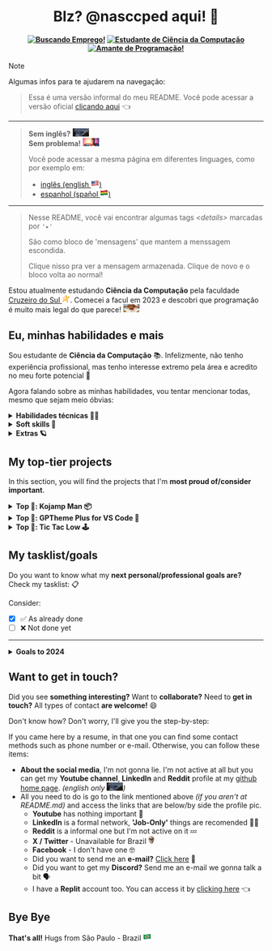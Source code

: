 <!-- título e ------------------------------------------------------>
<h1 align="center">Blz? @nasccped aqui! 👋</h1>

<!-- algumas badges centralizadas -->
<h4 align="center">

[![Buscando Emprego!][loking-for-a-job-badge]](#)
[![Estudante de Ciência da Computação][student-badge]](#)
[![Amante de Programação!][prog-lov-badge]](#)

</h4>

<!-- algumas dicas -->
> [!NOTE]
>
> Algumas infos para te ajudarem na navegação:
>
> > Essa é uma versão informal do meu README. Você pode acessar a
> > versão oficial [clicando aqui][frm-readme-ptbr-link] 👈
>
> ---
>
> > **Sem inglês?** <img src="./assets/random-no_something_meme.jpg" style="height: 1rem; width: 2rem" alt="sem inglês?"><br>
> > **Sem problema!** <img src="./assets/random-theres_a_starman.png" style="height: 1rem; width: 2rem" alt="não se preocupe, rapaz">
> >
> > Você pode acessar a mesma página em diferentes linguages, como
> > por exemplo em:
> > - [inglês (english <img src="./assets/flag-usa.png" style="height: 1rem" alt="bandeira dos EUA">)][inf-readme-en-link]
> > - [espanhol (spañol <img src="./assets/flag-bolivia.png" style="height: 1rem" alt="bandeira da Bolivia">)][inf-readme-es-link]
>
> ---
>
> > Nesse README, você vai encontrar algumas tags _&lt;details&gt;_
> > marcadas por `'▸'`
> >
> > São como bloco de 'mensagens' que mantem a menssagem escondida.
> >
> > Clique nisso pra ver a mensagem armazenada. Clique de novo e o
> > bloco volta ao normal!


<!-- texto de descrição -------------------------------------------->
Estou atualmente estudando **Ciência da Computação** pela faculdade
[Cruzeiro do Sul <img
src="./assets/logo-cruzeiro_do_sul.png"
style="height: 1rem"
alt="logo Cruzeiro do Sul">][cruzeiro-do-sul-link]. Comecei a facul
em 2023 e descobri que programação é muito mais legal do que parece!
<img src="./assets/random-surprised_guy.jpg"
style="height: 1rem; width: 2rem"
alt="carinha surpreso">



<!-- auto explicativo ---------------------------------------------->
Eu, minhas habilidades e mais
-----------------------------

Sou estudante de **Ciência da Computação** 📚. Infelizmente, não tenho
experiência profissional, mas tenho interesse extremo pela área e
acredito no meu forte potencial 🔭

Agora falando sobre as minhas habilidades, vou tentar mencionar
todas, mesmo que sejam meio óbvias:

<details>

<summary><strong>Habilidades técnicas 👷‍♂️</strong></summary><br>

- **Práticas de algoritmos:** aprendendo programação, obviamente
aprendi também como estruturar um algoritmo, seus procedimentos,
performance e _'embelezamento'_ do mesmo 🔁
- **Estrutura de dados:** aprendi como criar, usar e manipular
diferentes tipos de dado, _primitivos_ (chars, numéricos),
_complexos_ (arrays, listas, listas ligadas, pilhas) e ainda estou
_aprendendo outros_ (árvore binária, árvore de busca binária,
etc) 🧑‍🔬
- **Conceito de low-level:** na faculdade, pude aprender um monte de
conceitos aplicados a [linguagem C][c-lang-link], como ponteiros &
referências, alocação de memória ( <img src="./assets/random-skull.png"
style="height: 1rem" alt="dude"> 👈 eu), arquivos C e arquivos Header
- **Banco de dados:** banco de dados relacional foi aprendido também
([MySQL 🐬 only][mysql-link]), seus conceitos e uso
- **Paradigma POO:** programação orientada a objeto e seus conceitos
(classes, objetos, métodos, atributos, herança, abstração, etc.)
foram aprendidos 🐕 (usando o [Java][java-link] 🗿 mas funciona em
qualquer linguagem de classes xD)
- **Desenvolvimento web e integração de server:** aprendi um bocado
sobre HTML, CSS E JavaScript padrão. Não sou um grande fan desses
caras mas tenho boa noção de como operar com eles 🌐. Além disso,
aprendi também como integrar páginas web com servidor usando MySQL
PHP e Apacha, XAMPP, WampServer ou seja lá o que você prefere chamar
(☝️ esse cara não curte web mas pretende aprender um framework em
breve)
- **Práticas de versionamento:** versionar projetos durante o
desenvolvimento é uma das tarefas mais importantes para transformar
alguém em um bom programador. Tenho um bom entendimento sobre
versionamento 🏷️, colaboração 🫂 e similares.

</details>

<details>

<summary><strong>Soft skills 🧠</strong></summary><br>

- **Analytical/critical thinking:** skill developed almost
automatically when we study programming, also, very important to
problem solving. 🎯
- **Self-didaction & constant learning:** When it comes to
technology, all the information we need is available on the internet.
Knowing how to make the most of it is essential to becoming a
successful programmer! 🧑‍💻
- **Problem Solving:** previously mentioned, problem solving is
basically the reason the programmer exists. Little time is spent
building new things but a lot is spent repairing the old ones. 🕰️
- **Comunication:** Regardless of the area in which you work, you
will only be able to be a good professional if you are able to
create, explain and support your ideas and arguments. Knowing how to
convince others through communication proves a lot about your
potential. 🗿

</details>

<details>

<summary><strong>Extras 🪐</strong></summary><br>

Things that are not so import but I still like to mention! 🗣️

Technologies that I have already had contact with:
- Python 🐍
- C 📠
- Java ☕
- Kotlin 🏝️
- MySQL 🐬
- Scripts 📓 _(Bash & Powershell)_
- Makefiles ⚒️
- Web 🌐 _(HTML, CSS, JS)_
- Rust 🦀 _(I'm still learning)_
- PHP 🐘
- Git 🏷️

What I like? _(job related)_
- programming ⌨️ _(obviously)_
- learn new things 📚
- beat my tasks ✅
- have my potential recognized 💪
- develop really, really, **REALLY** cool things 🎁
- contribute with all people around me 🤝

What I like too? _(non job related)_
- my friends 🫂
- draws ✏️
- arts 🖼️
- some games 🕹️
- music production 🎺
- animals 🦜

Not so important but some people say that I'm **funny** and
**responsible.** They like having me around 🗿

</details>



<!-- dedicated to my personal projects ----------------------------->
My top-tier projects
--------------------

<!-- details from projects table -->
In this section, you will find the projects that I'm **most proud
of/consider important**.

<!-- kojamp man -->
<details>

<summary><strong>Top 🥇: Kojamp Man 📦</strong></summary><br>

**Kojamp Man** is a **Kotlin 🏝️** and **Java ☕** Project Manager (like
[Gradle 🐘][gradle-link]) in a _'noob'_ version. While Gradle and
[Maven 🪶][maven-link] generates a giant environment to compile, run
and debug the project, Kojamp Man just generates the basic content
(`.git/`, `src/`, `Makefile`) to develope and run your project as
an academic one or something related 🏫

The project is currently at the beggining and receiving updates time
by time. You can get more info at the
[official github repository 🔗][kojamp-man-link]

</details>

<!-- gptheme plus -->
<details>

<summary><strong>Top 🥈: GPTheme Plus for VS Code 🎨</strong></summary><br>

**GPTheme Plus for VS Code** is a VS Code colorscheme extension based
on [Chat GPT][chat-gpt-link] code view. It's not a big achievement,
but I was proud of it 🫡

A short while ago, I started using [Neovim][neovim-link] as my **IDE**
and this made me work less on this project 🙁, but you can still get
more information by accessing the
[official github repository 👥][gptheme-plus-github-link] or the
[vscode marketplace 🛒][gptheme-plus-mrktplc-link] too...

</details>

<!-- tic tac low -->
<details>

<summary><strong>Top 🥉: Tic Tac Low 🕹️</strong></summary><br>

**Tic Tac Low** is a self-challenge game proposal inspired on the
`Tic Tac Toe` _(My first solo game developed at CS school)_. Read until
the end. It Worth 🥹

At first, I wanted to develop a game, but with some restrictions:

- Make a game in _Pygame_, _Java_, _Unreal_, _..._ it's easy a lot 💤.
Dude, I'm not a _programmer_ 👶, I'm a _**PRO**-grammer_ 🗿. I want to
do this **in the hardest lang that I've learned**. _(C was choosen
<img src="./assets/random-guy_at_war.gif"
style="height: 1rem; widht: 2rem"
alt="goofy war meme">)_
- **Libs**? **Generate window**? **Dependencies**? The only
dependency here will be the **binary**. The rest will be coded 🗿
- Everything will be **visualized** and **accessed** by the terminal
window. The game **is simple**, the implementation **is hard**.
That's the deal 🗿

So... **what's the problem? 🤓**

When I started the [Kojamp Man 📦][kojamp-man-link] development, I
ended up _leaving this project aside for a while_ ~~(the difficulty
in development also contributed)~~. I don't know if I'll go back to
developing this project any time soon, but I **intend to finish it
someday!** <img src="./assets/random-theres_a_starman.png"
style="height: 1rem; width: 2rem"
alt="there's a starman">

You can go to the project repo by clicking
[here][tic-tac-low-repo-link].

</details>



<!-- personal task list -------------------------------------------->
My tasklist/goals
-----------------

Do you want to know what my **next personal/professional goals are?**
Check my tasklist: 📋


Consider:
- [X] ✅ As already done
- [ ] ❌ Not done yet

---

<details>

<summary><strong>Goals to 2024</strong></summary><br>

- [X] Upload my first official VS Code extension 🧩
- [ ] Do several updates to [Kojamp Man][kojamp-man-link] project 🪛
- [ ] Get my first job as a programmer or something related 👨‍🏭
- [ ] Start a in-depth Rust-lang learning 🦀
- [ ] Maybe, turn back to [Tic Tac Low][tic-tac-low-repo-link] development 🕹️

</details>



<!-- contact ------------------------------------------------------->
Want to get in touch?
---------------------

Did you see **something interesting?** Want to **collaborate?** Need
to **get in touch?** All types of contact **are welcome!** 😄

Don't know how? Don't worry, I'll give you the step-by-step:

If you came here by a resume, in that one you can find some contact
methods such as phone number or e-mail. Otherwise, you can follow
these items:

- **About the social media**, I'm not gonna lie. I'm not active at
all but you can get my **Youtube channel**, **LinkedIn** and
**Reddit** profile at my [github home page][github-profile-link].
_(english only <img src="./assets/random-no_something_meme.jpg"
style="height: 1rem; width: 2rem"
alt="no english?">)_
- All you need to do is go to the link mentioned above _(if you
aren't at README.md)_ and access the links that are below/by side the
profile pic.
  - **Youtube** has nothing important 🤷
  - **LinkedIn** is a formal network, **'Job-Only'** things are
  recomended 🧑‍💼
  - **Reddit** is a informal one but I'm not active on it 💤
  - **X / Twitter** - Unavailable for Brazil <img
src="./assets/random-skull.png"
style="height: 1rem"
alt="dude...">
  - **Facebook** - I don't have one 🤓
  - Did you want to send me an **e-mail?**
[Click here][send-email-template] 📩
  - Did you want to get my **Discord?** Send me an e-mail we gonna
talk a bit 🗣️
  - I have a **Replit** account too. You can access it by
[clicking here][replit-profile-link] 👈



<!-- bye bye ------------------------------------------------------->
Bye Bye
-------

**That's all!** Hugs from São Paulo - Brazil
<img src="./assets/flag-brazil.png"
style="height: 1rem"
alt="Brazil flag">



<!-- md link-shorts ------------------------------------------------->

<!-- badges -->
[loking-for-a-job-badge]: https://img.shields.io/badge/buscando_emprego!-0175C2?style=for-the-badge&logo=SearXNG&logoColor=white
[student-badge]: https://img.shields.io/badge/estudante%20de%20ci%C3%AAncia%20da%20computa%C3%A7%C3%A3o-FF9900?style=for-the-badge&logo=Amazon-EC2&logoColor=white
[prog-lov-badge]: https://img.shields.io/badge/amante%20da%20programa%C3%A7%C3%A3o-DE3141?style=for-the-badge&logo=GNOME-Terminal&logoColor=white

<!-- links -->
[frm-readme-ptbr-link]: ./README.frm.pt-br.md
[inf-readme-en-link]: ./README.inf.en.md
[inf-readme-es-link]: ./README.inf.es.md
[cruzeiro-do-sul-link]: https://www.cruzeirodosul.edu.br/
[c-lang-link]: https://www.w3schools.com/c/c_intro.php
[mysql-link]: https://www.mysql.com/
[java-link]: https://www.oracle.com/java/
[gradle-link]: https://gradle.org/
[maven-link]: https://maven.apache.org/
[kojamp-man-link]: https://github.com/nasccped/kojamp-man
[chat-gpt-link]: https://openai.com/chatgpt/
[neovim-link]: https://neovim.io/
[gptheme-plus-github-link]: https://github.com/nasccped/vsc-gptheme-plus-extension
[gptheme-plus-mrktplc-link]: https://marketplace.visualstudio.com/items?itemName=nascc.gptheme-plus
[tic-tac-low-repo-link]: https://github.com/nasccped/tic-tac-low
[github-profile-link]: https://github.com/nasccped
[send-email-template]: mailto:pdbt.contact@gmail.com?subject=Put%20the%20Message%20title%20here%20%E2%9C%8D%EF%B8%8F&body=Don't%20forget%20to%20add...%20well...%20the%20message%20%F0%9F%98%85
[replit-profile-link]: https://replit.com/@nasccped
